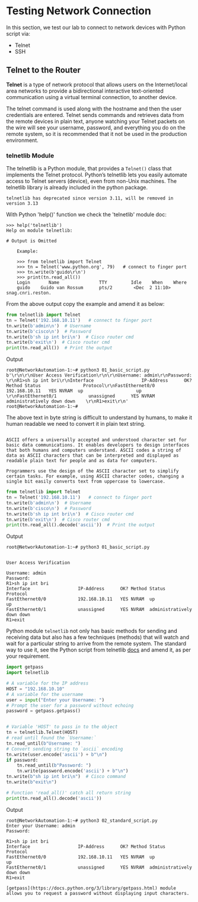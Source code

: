 # Testing Network Connection

In this section, we test our lab to connect to network devices with Python script via:

- Telnet
- SSH

## Telnet to the Router

**Telnet**  is a type of network protocol that allows users on the Internet/local area networks to provide a bidirectional interactive text-oriented communication using a virtual terminal connection, to another device.

The telnet command is used along with the hostname and then the user credentials are entered. Telnet sends commands and retrieves data from the remote devices in plain text, anyone watching your Telnet packets on the wire will see your username, password, and everything you do on the remote system, so it is recommended that it not be used in the production environment.

### telnetlib Module

The telnetlib is a Python module, that provides a `Telnet()` class that implements the Telnet protocol. Python’s telnetlib lets you easily automate access to Telnet servers (device), even from non-Unix machines. The telnetlib library is already included in the python package.

```{Note}
telnetlib has deprecated since version 3.11, will be removed in version 3.13
```

With Python 'help()' function we check the 'telnetlib' module doc:

```console
>>> help('telnetlib')
Help on module telnetlib:

# Output is Omitted

    Example:

    >>> from telnetlib import Telnet
    >>> tn = Telnet('www.python.org', 79)   # connect to finger port
    >>> tn.write(b'guido\r\n')
    >>> print(tn.read_all())
    Login       Name               TTY         Idle    When    Where
    guido    Guido van Rossum      pts/2        <Dec  2 11:10> snag.cnri.reston.
```

From the above output copy the example and amend it as below:

```py
from telnetlib import Telnet
tn = Telnet('192.168.10.11')   # connect to finger port
tn.write(b'admin\n')  # Username
tn.write(b'cisco\n')  # Password
tn.write(b'sh ip int bri\n')  # Cisco router cmd
tn.write(b'exit\n')  # Cisco router cmd
print(tn.read_all())  # Print the output
```

Output

```console
root@NetworkAutomation-1:~# python3 01_basic_script.py
b'\r\n\r\nUser Access Verification\r\n\r\nUsername: admin\r\nPassword: \r\nR1>sh ip int bri\r\nInterface                  IP-Address      OK? Method Status                Protocol\r\nFastEthernet0/0            192.168.10.11   YES NVRAM  up                    up      \r\nFastEthernet0/1            unassigned      YES NVRAM  administratively down down    \r\nR1>exit\r\n'
root@NetworkAutomation-1:~#
```

The above text in byte string is difficult to understand by humans, to make it human readable we need to convert it in plain text string.

```{margin} **How does ASCII work?**

ASCII offers a universally accepted and understood character set for basic data communications. It enables developers to design interfaces that both humans and computers understand. ASCII codes a string of data as ASCII characters that can be interpreted and displayed as readable plain text for people and as data for computers.

Programmers use the design of the ASCII character set to simplify certain tasks. For example, using ASCII character codes, changing a single bit easily converts text from uppercase to lowercase.
```

```py
from telnetlib import Telnet
tn = Telnet('192.168.10.11')   # connect to finger port
tn.write(b'admin\n')  # Username
tn.write(b'cisco\n')  # Password
tn.write(b'sh ip int bri\n')  # Cisco router cmd
tn.write(b'exit\n')  # Cisco router cmd
print(tn.read_all().decode('ascii'))  # Print the output
```

Output

```console
root@NetworkAutomation-1:~# python3 01_basic_script.py


User Access Verification

Username: admin
Password:
R1>sh ip int bri
Interface                  IP-Address      OK? Method Status                Protocol
FastEthernet0/0            192.168.10.11   YES NVRAM  up                    up
FastEthernet0/1            unassigned      YES NVRAM  administratively down down
R1>exit
```

Python module `telnetlib` not only has basic methods for sending and receiving data but also has a few techniques (methods) that will watch and wait for a particular string to arrive from the remote system. The standard way to use it, see the Python script from telnetlib [docs](https://docs.python.org/3/library/telnetlib.html#telnet-example) and amend it, as per your requirement.

```py
import getpass
import telnetlib

# A variable for the IP address
HOST = "192.168.10.10" 
# A variable for the username
user = input("Enter your Username: ")
# Prompt the user for a password without echoing 
password = getpass.getpass()


# Variable 'HOST' to pass in to the object
tn = telnetlib.Telnet(HOST)
# read until found the `Username:`
tn.read_until(b"Username: ")
# Convert sending string to `ascii` encoding
tn.write(user.encode('ascii') + b"\n")
if password:
    tn.read_until(b"Password: ")
    tn.write(password.encode('ascii') + b"\n")
tn.write(b"sh ip int bri\n")  # Cisco command
tn.write(b"exit\n")

# Function 'read_all()' catch all return string
print(tn.read_all().decode('ascii'))
```

Output

```console
root@NetworkAutomation-1:~# python3 02_standard_script.py
Enter your Username: admin
Password:

R1>sh ip int bri
Interface                  IP-Address      OK? Method Status                Protocol
FastEthernet0/0            192.168.10.11   YES NVRAM  up                    up
FastEthernet0/1            unassigned      YES NVRAM  administratively down down
R1>exit
```

```{epigraph}
[getpass](https://docs.python.org/3/library/getpass.html) module allows you to request a password without displaying input characters.
```
